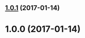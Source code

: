 <a name="1.0.1"></a>
## [1.0.1](https://github.com/suzuki-shunsuke/ansible-hashicorp-binary/compare/1.0.0...1.0.1) (2017-01-14)



<a name="1.0.0"></a>
# 1.0.0 (2017-01-14)



